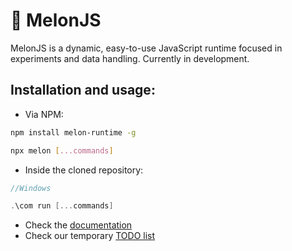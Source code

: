 # 🍈 MelonJS
MelonJS is a dynamic, easy-to-use JavaScript runtime focused in experiments and data handling. Currently in development.

## Installation and usage:

- Via NPM:

```bash
npm install melon-runtime -g
```

```bash
npx melon [...commands]
```

- Inside the cloned repository:

```cpp
//Windows

.\com run [...commands]
```

- Check the [documentation](https://github.com/MelonRuntime/MelonJS.Docs)
- Check our temporary [TODO list](https://github.com/MelonRuntime/MelonJS/blob/main/TODO.md)
